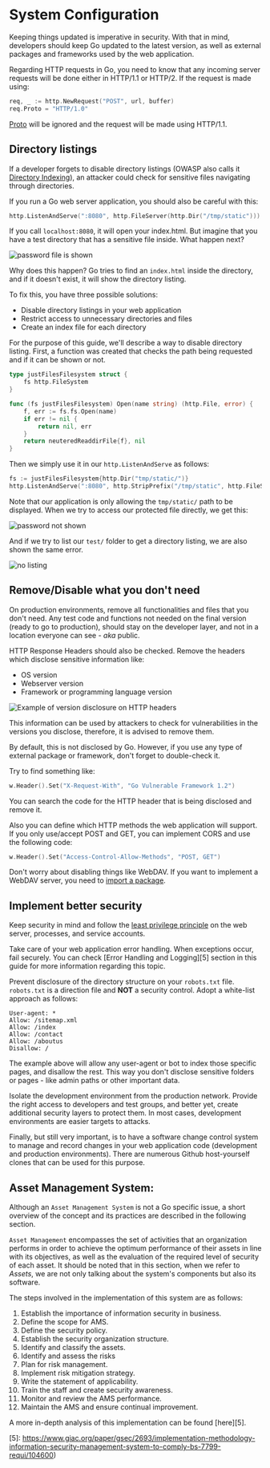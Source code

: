 System Configuration
====================

Keeping things updated is imperative in security. With that in mind, developers
should keep Go updated to the latest version, as well as external packages and
frameworks used by the web application.

Regarding HTTP requests in Go, you need to know that any incoming server
requests will be done either in HTTP/1.1 or HTTP/2. If the request is made
using:

```go
req, _ := http.NewRequest("POST", url, buffer)
req.Proto = "HTTP/1.0"
```

[Proto][3] will be ignored and the request will be made using HTTP/1.1.

## Directory listings

If a developer forgets to disable directory listings (OWASP also calls it
[Directory Indexing][4]), an attacker could check for sensitive files navigating
through directories.

If you run a Go web server application, you should also be careful with this:

```go
http.ListenAndServe(":8080", http.FileServer(http.Dir("/tmp/static")))
```

If you call `localhost:8080`, it will open your index.html. But imagine that you
have a test directory that has a sensitive file inside. What happen next?

![password file is shown](files/index_file.png)

Why does this happen?
Go tries to find an `index.html` inside the directory, and if it
doesn't exist, it will show the directory listing.

To fix this, you have three possible solutions:

* Disable directory listings in your web application
* Restrict access to unnecessary directories and files
* Create an index file for each directory

For the purpose of this guide, we'll describe a way to disable directory listing.
First, a function was created that checks the path being requested and if it
can be shown or not.

```go
type justFilesFilesystem struct {
    fs http.FileSystem
}

func (fs justFilesFilesystem) Open(name string) (http.File, error) {
    f, err := fs.fs.Open(name)
    if err != nil {
        return nil, err
    }
    return neuteredReaddirFile{f}, nil
}
```

Then we simply use it in our `http.ListenAndServe` as follows:

```go
fs := justFilesFilesystem{http.Dir("tmp/static/")}
http.ListenAndServe(":8080", http.StripPrefix("/tmp/static", http.FileServer(fs)))
```

Note that our application is only allowing the `tmp/static/` path to be
displayed. When we try to access our protected file directly, we get this:

![password not shown](files/safe.png)

And if we try to list our `test/` folder to get a directory listing, we are
also shown the same error.

![no listing](files/safe2.png)

## Remove/Disable what you don't need

On production environments, remove all functionalities and files that you don't
need. Any test code and functions not needed on the final version
(ready to go to production), should stay on the developer layer, and not in a
location everyone can see - _aka_ public.

HTTP Response Headers should also be checked. Remove the headers which disclose
sensitive information like:

* OS version
* Webserver version
* Framework or programming language version

![Example of version disclosure on HTTP headers](files/headers_set_versions.jpg)

This information can be used by attackers to check for vulnerabilities in the
versions you disclose, therefore, it is advised to remove them.

By default, this is not disclosed by Go. However, if you use any type of
external package or framework, don't forget to double-check it.

Try to find something like:

```go
w.Header().Set("X-Request-With", "Go Vulnerable Framework 1.2")
```

You can search the code for the HTTP header that is being disclosed and
remove it.

Also you can define which HTTP methods the web application will support.
If you only use/accept POST and GET, you can implement CORS and use the
following code:

```go
w.Header().Set("Access-Control-Allow-Methods", "POST, GET")
```

Don't worry about disabling things like WebDAV. If you want to implement a
WebDAV server, you need to [import a package][2].

## Implement better security

Keep security in mind and follow the [least privilege principle][1] on the web
server, processes, and service accounts.

Take care of your web application error handling. When exceptions occur, fail
securely. You can check [Error Handling and Logging][5] section in this guide
for more information regarding this topic.

Prevent disclosure of the directory structure on your `robots.txt` file.
`robots.txt` is a direction file and __NOT__ a security control.
Adopt a white-list approach as follows:

```
User-agent: *
Allow: /sitemap.xml
Allow: /index
Allow: /contact
Allow: /aboutus
Disallow: /
```

The example above will allow any user-agent or bot to index those specific
pages, and disallow the rest. This way you don't disclose sensitive folders or
pages - like admin paths or other important data.

Isolate the development environment from the production network. Provide the
right access to developers and test groups, and better yet, create additional
security layers to protect them. In most cases, development environments are
easier targets to attacks.

Finally, but still very important, is to have a software change control system
to manage and record changes in your web application code (development and
production environments). There are numerous Github host-yourself clones that
can be used for this purpose.

## Asset Management System:

Although an `Asset Management System` is not a Go specific issue, a short
overview of the concept and its practices are described in the following
section.

`Asset Management` encompasses the set of activities  that an organization
performs in order to achieve the optimum performance of their assets in line
with its objectives, as well as the evaluation of the required level of security
of each asset.
It should be noted that in this section, when we refer to _Assets_, we are not
only talking about the system's components but also its software.

The steps involved in the implementation of this system are as follows:

1. Establish the importance of information security in business.
2. Define the scope for AMS.
3. Define the security policy.
4. Establish the security organization structure.
5. Identify and classify the assets.
6. Identify and assess the risks
7. Plan for risk management.
8. Implement risk mitigation strategy.
9. Write the statement of applicability.
10. Train the staff and create security awareness.
11. Monitor and review the AMS performance.
12. Maintain the AMS and ensure continual improvement.

A more in-depth analysis of this implementation can be found [here][5].

[1]: https://www.owasp.org/index.php/Least_privilege
[2]: https://godoc.org/golang.org/x/net/webdav
[3]: https://golang.org/pkg/net/http/#Request
[4]: https://www.owasp.org/index.php/OWASP_Periodic_Table_of_Vulnerabilities_-_Directory_Indexingi
[5]: https://www.giac.org/paper/gsec/2693/implementation-methodology-information-security-management-system-to-comply-bs-7799-requi/104600)
